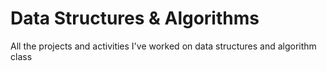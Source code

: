 # Data Structures & Algorithms
 All the projects and activities I've worked on data structures and algorithm class

